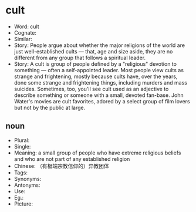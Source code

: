 # cult

- Word: cult
- Cognate: 
- Similar: 
- Story: People argue about whether the major religions of the world are just well-established cults — that, age and size aside, they are no different from any group that follows a spiritual leader.
- Story: A cult is group of people defined by a "religious" devotion to something — often a self-appointed leader. Most people view cults as strange and frightening, mostly because cults have, over the years, done some strange and frightening things, including murders and mass suicides. Sometimes, too, you'll see cult used as an adjective to describe something or someone with a small, devoted fan-base. John Water's movies are cult favorites, adored by a select group of film lovers but not by the public at large.

## noun

- Plural: 
- Single: 
- Meaning: a small group of people who have extreme religious beliefs and who are not part of any established religion
- Chinese: （有极端宗教信仰的）异教团体
- Tags: 
- Synonyms: 
- Antonyms: 
- Use: 
- Eg.: 
- Picture: 

